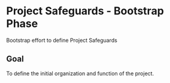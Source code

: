 # Project Safeguards - Bootstrap Phase
Bootstrap effort to define Project Safeguards

## Goal
To define the initial organization and function of the project. 




